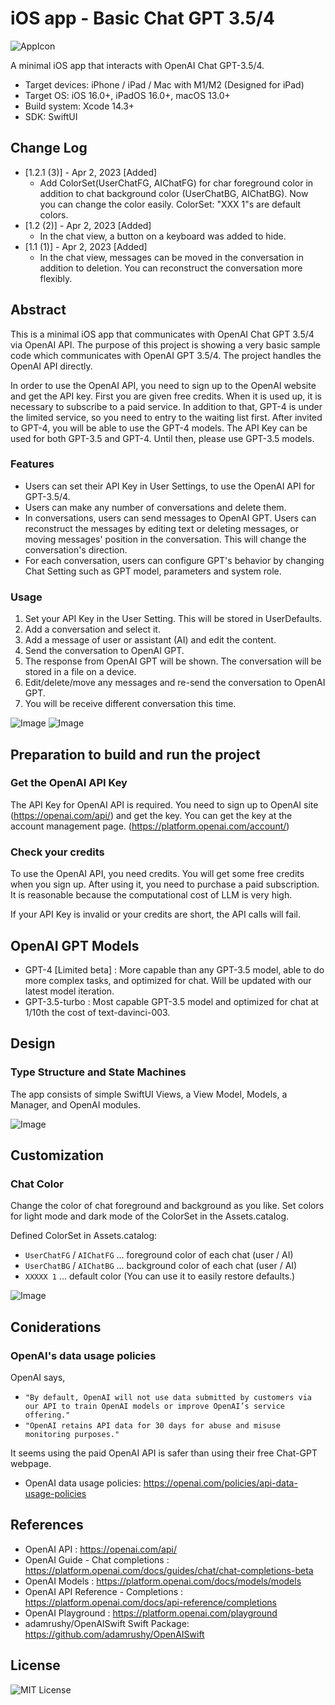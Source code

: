 # iOS app - Basic Chat GPT 3.5/4

![AppIcon](assets/appIcon180.png)

A minimal iOS app that interacts with OpenAI Chat GPT-3.5/4.

- Target devices: iPhone / iPad / Mac with M1/M2 (Designed for iPad)
- Target OS: iOS 16.0+, iPadOS 16.0+, macOS 13.0+
- Build system: Xcode 14.3+
- SDK: SwiftUI

## Change Log

- [1.2.1 (3)] - Apr 2, 2023 [Added]
    - Add ColorSet(UserChatFG, AIChatFG) for char foreground color in addition to chat background color (UserChatBG, AIChatBG). 
    Now you can change the color easily. ColorSet: "XXX 1"s are default colors.
- [1.2 (2)] - Apr 2, 2023 [Added]
    - In the chat view, a button on a keyboard was added to hide.
- [1.1 (1)] - Apr 2, 2023 [Added]
    - In the chat view, messages can be moved in the conversation in addition to deletion. 
    You can reconstruct the conversation more flexibly.

## Abstract

This is a minimal iOS app that communicates with OpenAI Chat GPT 3.5/4 via OpenAI API.
The purpose of this project is showing a very basic sample code which communicates with OpenAI GPT 3.5/4.
The project handles the OpenAI API directly.

In order to use the OpenAI API, you need to sign up to the OpenAI website and get the API key.
First you are given free credits. When it is used up, it is necessary to subscribe to a paid service.
In addition to that, GPT-4 is under the limited service, so you need to entry to the waiting list first.
After invited to GPT-4, you will be able to use the GPT-4 models.
The API Key can be used for both GPT-3.5 and GPT-4.
Until then, please use GPT-3.5 models.

### Features

- Users can set their API Key in User Settings, to use the OpenAI API for GPT-3.5/4.
- Users can make any number of conversations and delete them.
- In conversations, users can send messages to OpenAI GPT. Users can reconstruct the messages by editing text or deleting messages, or moving messages' position in the conversation. This will change the conversation's direction.
- For each conversation, users can configure GPT's behavior by changing Chat Setting such as GPT model, parameters and system role.

### Usage

1. Set your API Key in the User Setting. This will be stored in UserDefaults.
1. Add a conversation and select it.
1. Add a message of user or assistant (AI) and edit the content.
1. Send the conversation to OpenAI GPT.
1. The response from OpenAI GPT will be shown. The conversation will be stored in a file on a device.
1. Edit/delete/move any messages and re-send the conversation to OpenAI GPT.
1. You will be receive different conversation this time.

![Image](assets/ui_1600.png)
![Image](assets/ui2_1600.png)
<!-- ![GIF](assets/movie.gif) -->

## Preparation to build and run the project

### Get the OpenAI API Key

The API Key for OpenAI API is required.
You need to sign up to OpenAI site (https://openai.com/api/) and get the key.
You can get the key at the account management page. (https://platform.openai.com/account/)

### Check your credits

To use the OpenAI API, you need credits. You will get some free credits when you sign up.
After using it, you need to purchase a paid subscription.
It is reasonable because the computational cost of LLM is very high.

If your API Key is invalid or your credits are short, the API calls will fail.

## OpenAI GPT Models

- GPT-4 [Limited beta] : More capable than any GPT-3.5 model, able to do more complex tasks, and optimized for chat. Will be updated with our latest model iteration.
- GPT-3.5-turbo : Most capable GPT-3.5 model and optimized for chat at 1/10th the cost of text-davinci-003.

## Design

### Type Structure and State Machines

The app consists of simple SwiftUI Views, a View Model, Models, a Manager, and OpenAI modules.

![Image](assets/types_1600.png)

## Customization

### Chat Color

Change the color of chat foreground and background as you like.
Set colors for light mode and dark mode of the ColorSet in the Assets.catalog.

Defined ColorSet in Assets.catalog:

- `UserChatFG` / `AIChatFG` ... foreground color of each chat (user / AI)
- `UserChatBG` / `AIChatBG` ... background color of each chat (user / AI)
- `XXXXX 1` ... default color (You can use it to easily restore defaults.)

![Image](assets/color_1024.png)

## Coniderations

### OpenAI's data usage policies

OpenAI says,

- `"By default, OpenAI will not use data submitted by customers via our API to train OpenAI models or improve OpenAI’s service offering."`
- `"OpenAI retains API data for 30 days for abuse and misuse monitoring purposes."`

It seems using the paid OpenAI API is safer than using their free Chat-GPT webpage.

* OpenAI data usage policies: https://openai.com/policies/api-data-usage-policies

## References

- OpenAI API : https://openai.com/api/
- OpenAI Guide - Chat completions : https://platform.openai.com/docs/guides/chat/chat-completions-beta
- OpenAI Models : https://platform.openai.com/docs/models/models
- OpenAI API Reference - Completions : https://platform.openai.com/docs/api-reference/completions
- OpenAI Playground : https://platform.openai.com/playground
- adamrushy/OpenAISwift Swift Package: https://github.com/adamrushy/OpenAISwift

## License

![MIT License](http://img.shields.io/badge/license-MIT-blue.svg?style=flat)
